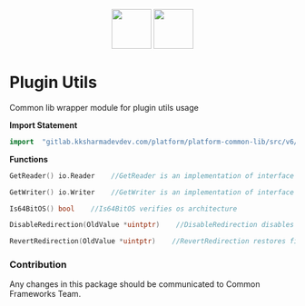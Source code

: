 <p align="center">
<img height=70px src="docs/images/logo.png">
<img height=70px src="docs/images/Go-Logo_Blue.png">
</p>

# Plugin Utils

Common lib wrapper module for plugin utils usage

**Import Statement**

```go
import	"gitlab.kksharmadevdev.com/platform/platform-common-lib/src/v6/pluginUtils"
```

**Functions**

```go
GetReader() io.Reader    //GetReader is an implementation of interface IOReaderFactory and returns io.Reader
```

```go
GetWriter() io.Writer    //GetWriter is an implementation of interface IOWriterFactory and returns io.Writer
```

```go
Is64BitOS() bool    //Is64BitOS verifies os architecture
```

```go
DisableRedirection(OldValue *uintptr)    //DisableRedirection disables file system redirection for the calling thread. File system redirection is enabled by default.
```

```go
RevertRedirection(OldValue *uintptr)    //RevertRedirection restores file system redirection for the calling thread.
```

### Contribution

Any changes in this package should be communicated to Common Frameworks Team.
